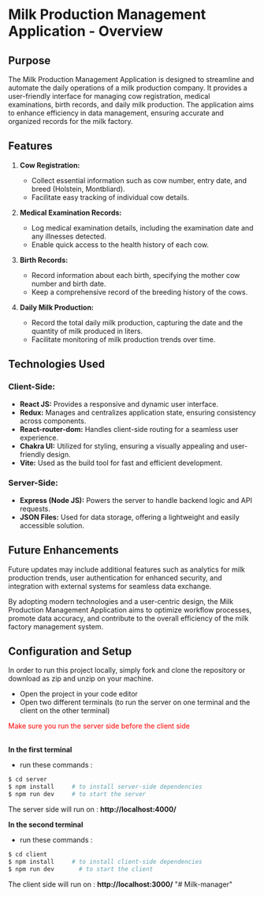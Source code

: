 # Milk Production Management Application - Overview

## Purpose

The Milk Production Management Application is designed to streamline and automate the daily operations of a milk production company. It provides a user-friendly interface for managing cow registration, medical examinations, birth records, and daily milk production. The application aims to enhance efficiency in data management, ensuring accurate and organized records for the milk factory.

## Features

1.  **Cow Registration:**
    
    - Collect essential information such as cow number, entry date, and breed (Holstein, Montbliard).
    - Facilitate easy tracking of individual cow details.

2.  **Medical Examination Records:**
    
    - Log medical examination details, including the examination date and any illnesses detected.
    - Enable quick access to the health history of each cow.

3.  **Birth Records:**
    
    - Record information about each birth, specifying the mother cow number and birth date.
    - Keep a comprehensive record of the breeding history of the cows.

4.  **Daily Milk Production:**
    
    - Record the total daily milk production, capturing the date and the quantity of milk produced in liters.
    - Facilitate monitoring of milk production trends over time.

## Technologies Used

### Client-Side:

- **React JS:** Provides a responsive and dynamic user interface.
- **Redux:** Manages and centralizes application state, ensuring consistency across components.
- **React-router-dom:** Handles client-side routing for a seamless user experience.
- **Chakra UI:** Utilized for styling, ensuring a visually appealing and user-friendly design.
- **Vite:** Used as the build tool for fast and efficient development.

### Server-Side:

- **Express (Node JS):** Powers the server to handle backend logic and API requests.
- **JSON Files:** Used for data storage, offering a lightweight and easily accessible solution.

## Future Enhancements

Future updates may include additional features such as analytics for milk production trends, user authentication for enhanced security, and integration with external systems for seamless data exchange.

By adopting modern technologies and a user-centric design, the Milk Production Management Application aims to optimize workflow processes, promote data accuracy, and contribute to the overall efficiency of the milk factory management system.


## Configuration and Setup

In order to run this project locally, simply fork and clone the repository or download as zip and unzip on your machine.

- Open the project in your code editor
- Open two different terminals (to run the server on one terminal and the client on the other terminal)

<span style="color:red;">
Make sure you run the server side before the client side
</span>
<br/>
<br/>

**In the first terminal**

- run these commands :

```bash
$ cd server
$ npm install     # to install server-side dependencies
$ npm run dev     # to start the server
```

The server side will run on : **http://localhost:4000/**

**In the second terminal**

- run these commands :

```bash
$ cd client
$ npm install     # to install client-side dependencies
$ npm run dev       # to start the client
```

The client side will run on : **http://localhost:3000/**
"# Milk-manager" 
